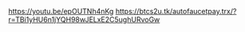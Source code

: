 https://youtu.be/epOUTNh4nKg
https://btcs2u.tk/autofaucetpay.trx/?r=TBi1yHU6n1jYQH98wJELxE2C5ughURvoGw